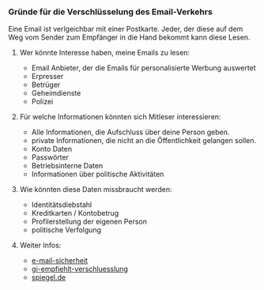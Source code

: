 
### Gründe für die Verschlüsselung des Email-Verkehrs

Eine Email ist verlgeichbar mit einer Postkarte. Jeder, der diese auf dem Weg vom Sender zum Empfänger in die Hand bekommt kann diese Lesen.

1. Wer könnte Interesse haben, meine Emails zu lesen:
    - Email Anbieter, der die Emails für personalisierte Werbung auswertet
    - Erpresser
    - Betrüger
    - Geheimdienste
    - Polizei

2. Für welche Informationen könnten sich Mitleser interessieren:
    - Alle Informationen, die Aufschluss über deine Person geben.
    - private Informationen, die nicht an die Öffentlichkeit gelangen sollen.
    - Konto Daten
    - Passwörter
    - Betriebsinterne Daten
    - Informationen über politische Aktivitäten

3. Wie könnten diese Daten missbraucht werden:
    - Identitätsdiebstahl 
    - Kreditkarten / Kontobetrug
    - Profilerstellung der eigenen Person
    - politische Verfolgung
 

2. Weiter Infos:
    - [e-mail-sicherheit](https://www.gi.de/themen/datenschutz/e-mail-sicherheit/e-mail-sicherheit.html)
    - [gi-empfiehlt-verschluesslung](https://www.gi.de/presse/detailansicht/article/gi-empfiehlt-verschluesselung-1.html)
    - [spiegel.de](http://www.spiegel.de/netzwelt/netzpolitik/so-verschluesseln-sie-ihre-e-mails-mit-openpgp-a-909316.html)
